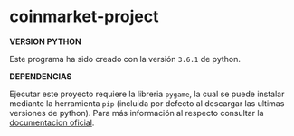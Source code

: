 # coinmarket-project

**VERSION PYTHON**

Este programa ha sido creado con la versión ``3.6.1`` de python.

**DEPENDENCIAS**

Ejecutar este proyecto requiere la libreria ``pygame``, la cual se puede instalar mediante la herramienta `` pip `` (incluida por defecto al descargar las ultimas versiones de python). Para más información al respecto consultar la [documentacion oficial](https://www.pygame.org/wiki/GettingStarted).
